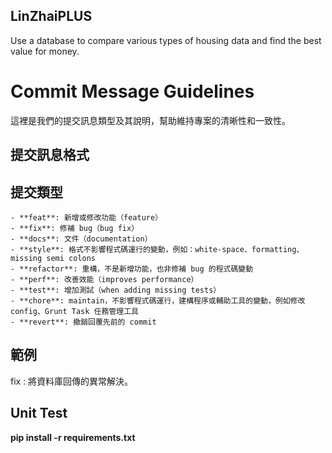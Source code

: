 ## LinZhaiPLUS
Use a database to compare various types of housing data and find the best value for money.

# Commit Message Guidelines

這裡是我們的提交訊息類型及其說明，幫助維持專案的清晰性和一致性。

## 提交訊息格式

## 提交類型
```
- **feat**: 新增或修改功能（feature）
- **fix**: 修補 bug（bug fix）
- **docs**: 文件（documentation）
- **style**: 格式不影響程式碼運行的變動，例如：white-space、formatting、missing semi colons
- **refactor**: 重構，不是新增功能，也非修補 bug 的程式碼變動
- **perf**: 改善效能（improves performance）
- **test**: 增加測試（when adding missing tests）
- **chore**: maintain，不影響程式碼運行，建構程序或輔助工具的變動，例如修改 config、Grunt Task 任務管理工具
- **revert**: 撤銷回覆先前的 commit
```

## 範例
fix : 將資料庫回傳的異常解決。

## Unit Test
**pip install -r requirements.txt**

